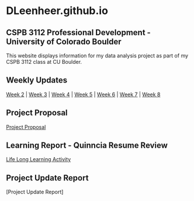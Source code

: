 # DLeenheer.github.io

## CSPB 3112 Professional Development - University of Colorado Boulder
This website displays information for my data analysis project as part of my CSPB 3112 class at CU Boulder.

## Weekly Updates
[Week 2](Week2.md) | [Week 3](Week3.md) | [Week 4](Week4.md) | [Week 5](Week5.md) | [Week 6](Week6.md) | [Week 7](Week7.md) | [Week 8](Week8.md)

## Project Proposal
[Project Proposal](https://dleenheer.github.io/Project%20Proposal.pdf)

## Learning Report - Quinncia Resume Review
[Life Long Learning Activity](LifeLongLearning.md) 

## Project Update Report
[Project Update Report]
